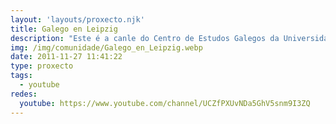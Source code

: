 ```yaml
---
layout: 'layouts/proxecto.njk'
title: Galego en Leipzig
description: "Este é a canle do Centro de Estudos Galegos da Universidade de Leipzig. Dende outubro de 2010 ofrecemos cursos de lingua e cultura galegas e tamén de tradución entre o galego e o alemán, ademais de\uFEFF organizar actividades de difusión de Galicia e do galego entre a comunidade alemá. Visita o noso blog para informarte das nosas actividades ou para contactar connosco http://galegoenleipzig.blogaliza.org"
img: /img/comunidade/Galego_en_Leipzig.webp
date: 2011-11-27 11:41:22
type: proxecto
tags:
  - youtube
redes:
  youtube: https://www.youtube.com/channel/UCZfPXUvNDa5GhV5snm9I3ZQ
---
```

